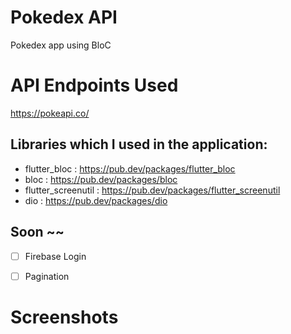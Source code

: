 #  Pokedex API
Pokedex app using BloC

# API Endpoints Used
https://pokeapi.co/


##  Libraries which I used in the application:
- flutter_bloc :  https://pub.dev/packages/flutter_bloc
- bloc : https://pub.dev/packages/bloc
- flutter_screenutil : https://pub.dev/packages/flutter_screenutil
- dio : https://pub.dev/packages/dio

## Soon ~~
- [ ] Firebase Login
- [ ] Pagination


#  Screenshots
